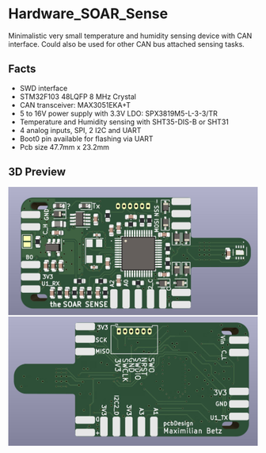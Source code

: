 # Hardware_SOAR_Sense
Minimalistic very small temperature and humidity sensing device with CAN interface. Could also be used for other CAN bus attached sensing tasks. 


## Facts
- SWD interface
- STM32F103 48LQFP 8 MHz Crystal 
- CAN transceiver: MAX3051EKA+T 
- 5 to 16V power supply with 3.3V LDO: SPX3819M5-L-3-3/TR
- Temperature and Humidity sensing with SHT35-DIS-B or SHT31
- 4 analog inputs, SPI, 2 I2C and UART 
- Boot0 pin available for flashing via UART
- Pcb size 47.7mm x 23.2mm

## 3D Preview 
![3D Preview](media/3d_front.JPG)
![3D Preview](media/3d_back.JPG)






